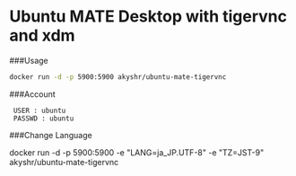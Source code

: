 Ubuntu MATE Desktop with tigervnc and xdm
=================================================

###Usage 
````bash
docker run -d -p 5900:5900 akyshr/ubuntu-mate-tigervnc
````

###Account
````
 USER : ubuntu
 PASSWD : ubuntu
````
###Change Language 

 docker run -d -p 5900:5900 -e "LANG=ja_JP.UTF-8" -e "TZ=JST-9" akyshr/ubuntu-mate-tigervnc
